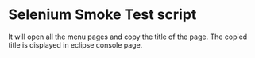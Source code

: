 # Selenium Smoke Test script
It will open all the menu pages and copy the title of the page. The copied title is displayed in eclipse console page.
